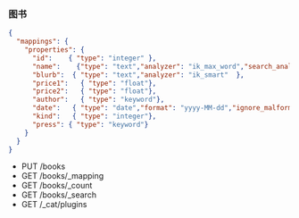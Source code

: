 ### 图书
```json
{
  "mappings": {
    "properties": {
      "id":    { "type": "integer" },
      "name":    {"type": "text","analyzer": "ik_max_word","search_analyzer": "ik_smart"},
      "blurb":  { "type": "text","analyzer": "ik_smart"  },
      "price1":   { "type": "float"},
      "price2":   { "type": "float"},
      "author":   { "type": "keyword"},
      "date":   { "type": "date","format": "yyyy-MM-dd","ignore_malformed": true},
      "kind":   { "type": "integer"},
      "press": { "type": "keyword"}
    }
  }
}
```
- PUT /books
- GET /books/_mapping
- GET /books/_count
- GET /books/_search
- GET /_cat/plugins